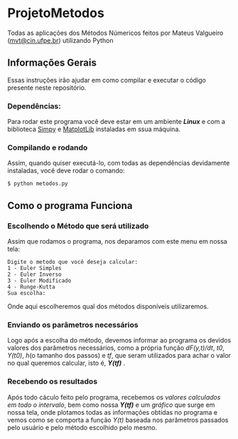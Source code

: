 # ProjetoMetodos
Todas as aplicações dos Métodos Númericos feitos por Mateus Valgueiro (mvt@cin.ufpe.br) utilizando Python

## Informações Gerais
Essas instruções irão ajudar em como compilar e executar o código presente neste repositório.

### Dependências:
Para rodar este programa você deve estar em um ambiente ***Linux*** e com a biblioteca [Simpy](http://docs.sympy.org/latest/install.html) e [MatplotLib](https://matplotlib.org/users/installing.html) instaladas em ssua máquina.

### Compilando e rodando
Assim, quando quiser executá-lo, com todas as dependências devidamente instaladas, você deve rodar o comando: 
```
$ python metodos.py
```


## Como o programa Funciona

### Escolhendo o Método que será utilizado
Assim que rodamos o programa, nos deparamos com este menu em nossa tela:

```
Digite o metodo que você deseja calcular:                                                           
1 - Euler Simples                                                                                  
2 - Euler Inverso                                 
3 - Euler Modificado               
4 - Runge-Kutta                                     
Sua escolha:  
```

Onde aqui escolheremos qual dos métodos disponíveis utilizaremos.

### Enviando os parâmetros necessários
Logo após a escolha do método, devemos informar ao programa os devidos valores dos parâmetros necessários, como a própria função *dF(y,t)/dt*, *t0*, *Y(t0)*, *h*(o tamanho dos passos) e *tf*, que seram utilizados para achar o valor no qual queremos calcular, isto é, ***Y(tf)*** .

### Recebendo os resultados
Após todo cáculo feito pelo programa, recebemos os *valores calculados em todo o intervalo*, bem como nossa ***Y(tf)*** e um *gráfico* que surge em nossa tela, onde plotamos todas as informações obtidas no programa e vemos como se comporta a função *Y(t)* baseada nos parâmetros passados pelo usuário e pelo método escolhido pelo mesmo.
